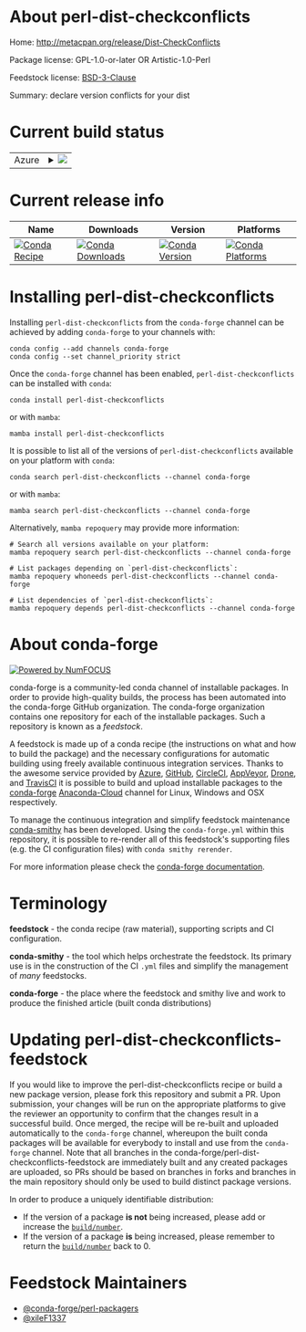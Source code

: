 About perl-dist-checkconflicts
==============================

Home: http://metacpan.org/release/Dist-CheckConflicts

Package license: GPL-1.0-or-later OR Artistic-1.0-Perl

Feedstock license: [BSD-3-Clause](https://github.com/conda-forge/perl-dist-checkconflicts-feedstock/blob/main/LICENSE.txt)

Summary: declare version conflicts for your dist

Current build status
====================


<table>
    
  <tr>
    <td>Azure</td>
    <td>
      <details>
        <summary>
          <a href="https://dev.azure.com/conda-forge/feedstock-builds/_build/latest?definitionId=18246&branchName=main">
            <img src="https://dev.azure.com/conda-forge/feedstock-builds/_apis/build/status/perl-dist-checkconflicts-feedstock?branchName=main">
          </a>
        </summary>
        <table>
          <thead><tr><th>Variant</th><th>Status</th></tr></thead>
          <tbody><tr>
              <td>linux_64</td>
              <td>
                <a href="https://dev.azure.com/conda-forge/feedstock-builds/_build/latest?definitionId=18246&branchName=main">
                  <img src="https://dev.azure.com/conda-forge/feedstock-builds/_apis/build/status/perl-dist-checkconflicts-feedstock?branchName=main&jobName=linux&configuration=linux%20linux_64_" alt="variant">
                </a>
              </td>
            </tr><tr>
              <td>osx_64</td>
              <td>
                <a href="https://dev.azure.com/conda-forge/feedstock-builds/_build/latest?definitionId=18246&branchName=main">
                  <img src="https://dev.azure.com/conda-forge/feedstock-builds/_apis/build/status/perl-dist-checkconflicts-feedstock?branchName=main&jobName=osx&configuration=osx%20osx_64_" alt="variant">
                </a>
              </td>
            </tr>
          </tbody>
        </table>
      </details>
    </td>
  </tr>
</table>

Current release info
====================

| Name | Downloads | Version | Platforms |
| --- | --- | --- | --- |
| [![Conda Recipe](https://img.shields.io/badge/recipe-perl--dist--checkconflicts-green.svg)](https://anaconda.org/conda-forge/perl-dist-checkconflicts) | [![Conda Downloads](https://img.shields.io/conda/dn/conda-forge/perl-dist-checkconflicts.svg)](https://anaconda.org/conda-forge/perl-dist-checkconflicts) | [![Conda Version](https://img.shields.io/conda/vn/conda-forge/perl-dist-checkconflicts.svg)](https://anaconda.org/conda-forge/perl-dist-checkconflicts) | [![Conda Platforms](https://img.shields.io/conda/pn/conda-forge/perl-dist-checkconflicts.svg)](https://anaconda.org/conda-forge/perl-dist-checkconflicts) |

Installing perl-dist-checkconflicts
===================================

Installing `perl-dist-checkconflicts` from the `conda-forge` channel can be achieved by adding `conda-forge` to your channels with:

```
conda config --add channels conda-forge
conda config --set channel_priority strict
```

Once the `conda-forge` channel has been enabled, `perl-dist-checkconflicts` can be installed with `conda`:

```
conda install perl-dist-checkconflicts
```

or with `mamba`:

```
mamba install perl-dist-checkconflicts
```

It is possible to list all of the versions of `perl-dist-checkconflicts` available on your platform with `conda`:

```
conda search perl-dist-checkconflicts --channel conda-forge
```

or with `mamba`:

```
mamba search perl-dist-checkconflicts --channel conda-forge
```

Alternatively, `mamba repoquery` may provide more information:

```
# Search all versions available on your platform:
mamba repoquery search perl-dist-checkconflicts --channel conda-forge

# List packages depending on `perl-dist-checkconflicts`:
mamba repoquery whoneeds perl-dist-checkconflicts --channel conda-forge

# List dependencies of `perl-dist-checkconflicts`:
mamba repoquery depends perl-dist-checkconflicts --channel conda-forge
```


About conda-forge
=================

[![Powered by
NumFOCUS](https://img.shields.io/badge/powered%20by-NumFOCUS-orange.svg?style=flat&colorA=E1523D&colorB=007D8A)](https://numfocus.org)

conda-forge is a community-led conda channel of installable packages.
In order to provide high-quality builds, the process has been automated into the
conda-forge GitHub organization. The conda-forge organization contains one repository
for each of the installable packages. Such a repository is known as a *feedstock*.

A feedstock is made up of a conda recipe (the instructions on what and how to build
the package) and the necessary configurations for automatic building using freely
available continuous integration services. Thanks to the awesome service provided by
[Azure](https://azure.microsoft.com/en-us/services/devops/), [GitHub](https://github.com/),
[CircleCI](https://circleci.com/), [AppVeyor](https://www.appveyor.com/),
[Drone](https://cloud.drone.io/welcome), and [TravisCI](https://travis-ci.com/)
it is possible to build and upload installable packages to the
[conda-forge](https://anaconda.org/conda-forge) [Anaconda-Cloud](https://anaconda.org/)
channel for Linux, Windows and OSX respectively.

To manage the continuous integration and simplify feedstock maintenance
[conda-smithy](https://github.com/conda-forge/conda-smithy) has been developed.
Using the ``conda-forge.yml`` within this repository, it is possible to re-render all of
this feedstock's supporting files (e.g. the CI configuration files) with ``conda smithy rerender``.

For more information please check the [conda-forge documentation](https://conda-forge.org/docs/).

Terminology
===========

**feedstock** - the conda recipe (raw material), supporting scripts and CI configuration.

**conda-smithy** - the tool which helps orchestrate the feedstock.
                   Its primary use is in the construction of the CI ``.yml`` files
                   and simplify the management of *many* feedstocks.

**conda-forge** - the place where the feedstock and smithy live and work to
                  produce the finished article (built conda distributions)


Updating perl-dist-checkconflicts-feedstock
===========================================

If you would like to improve the perl-dist-checkconflicts recipe or build a new
package version, please fork this repository and submit a PR. Upon submission,
your changes will be run on the appropriate platforms to give the reviewer an
opportunity to confirm that the changes result in a successful build. Once
merged, the recipe will be re-built and uploaded automatically to the
`conda-forge` channel, whereupon the built conda packages will be available for
everybody to install and use from the `conda-forge` channel.
Note that all branches in the conda-forge/perl-dist-checkconflicts-feedstock are
immediately built and any created packages are uploaded, so PRs should be based
on branches in forks and branches in the main repository should only be used to
build distinct package versions.

In order to produce a uniquely identifiable distribution:
 * If the version of a package **is not** being increased, please add or increase
   the [``build/number``](https://docs.conda.io/projects/conda-build/en/latest/resources/define-metadata.html#build-number-and-string).
 * If the version of a package **is** being increased, please remember to return
   the [``build/number``](https://docs.conda.io/projects/conda-build/en/latest/resources/define-metadata.html#build-number-and-string)
   back to 0.

Feedstock Maintainers
=====================

* [@conda-forge/perl-packagers](https://github.com/conda-forge/perl-packagers/)
* [@xileF1337](https://github.com/xileF1337/)


